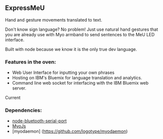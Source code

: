 ## ExpressMeU

Hand and gesture movements translated to text. 

Don't know sign language? No problem! Just use natural hand gestures that you are already use with Myo armband to send sentences to the MeU LED interface.

Built with node because we know it is the only true dev language.

### Features in the oven:

* Web User Interface for inputting your own phrases
* Hosting on IBM's Bluemix for language translation and analytics.
* Command line web socket for interfacing with the IBM Bluemix web server.

Current 

### Dependencies:

* [node-bluetooth-serial-port](https://github.com/eelcocramer/node-bluetooth-serial-port)
* [MyoJs](https://github.com/eelcocramer/node-bluetooth-serial-port)
* [myodaemon] (https://github.com/logotype/myodaemon)
